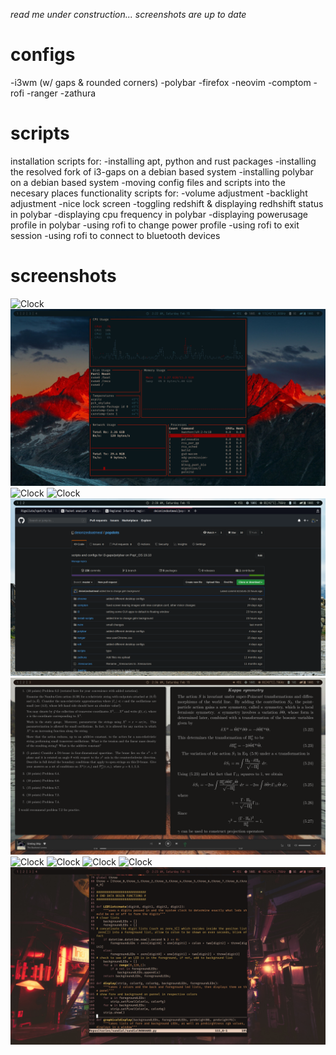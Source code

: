 *read me under construction... screenshots are up to date*

# configs
-i3wm (w/ gaps & rounded corners)
-polybar
-firefox
-neovim
-comptom
-rofi
-ranger
-zathura
# scripts
installation scripts for:
-installing apt, python and rust packages
-installing the resolved fork of i3-gaps on a debian based system
-installing polybar on a debian based system
-moving config files and scripts into the necesary places
functionality scripts for:
-volume adjustment
-backlight adjustment
-nice lock screen
-toggling redshift & displaying redhshift status in polybar
-displaying cpu frequency in polybar
-displaying powerusage profile in polybar
-using rofi to change power profile
-using rofi to exit session
-using rofi to connect to bluetooth devices
# screenshots
![Clock](/screenshots/2020-02-15-025155_3200x1800_scrot.png)
![Clock](/screenshots/2020-02-15-022234_3200x1800_scrot.png)
![Clock](/screenshots/2020-02-15-025728_3200x1800_scrot.png)
![Clock](/screenshots/2020-02-15-025019_3200x1800_scrot.png)
![Clock](/screenshots/2020-02-15-023947_3200x1800_scrot.png)
![Clock](/screenshots/2020-02-15-023655_3200x1800_scrot.png)
![Clock](/screenshots/2020-02-15-022833_3200x1800_scrot.png)
![Clock](/screenshots/2020-02-15-022749_3200x1800_scrot.png)
![Clock](/screenshots/2020-02-15-022459_3200x1800_scrot.png)
![Clock](/screenshots/2020-02-15-022425_3200x1800_scrot.png)
![Clock](/screenshots/2020-02-15-022341_3200x1800_scrot.png)
